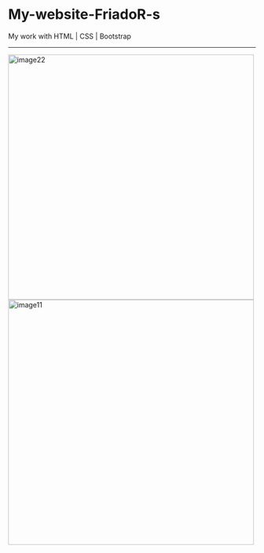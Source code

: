 # My-website-FriadoR-s
My work with HTML | CSS | Bootstrap
___________________________________

<img width="500" alt="image22" src="https://user-images.githubusercontent.com/103481753/190384656-418bfa4f-25dd-4b54-8351-4426e0b673fc.png"> <img width="500" alt="image11" src="https://user-images.githubusercontent.com/103481753/190384717-6d7129d9-3cb9-467e-9b66-a242c6a94d24.png">
